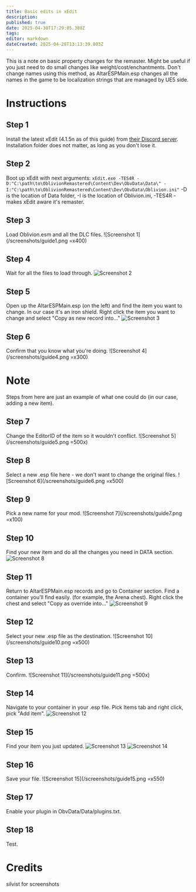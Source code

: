 ```yaml
---
title: Basic edits in xEdit
description: 
published: true
date: 2025-04-30T17:29:05.388Z
tags: 
editor: markdown
dateCreated: 2025-04-28T13:13:39.803Z
---
```


This is a note on basic property changes for the remaster. Might be useful if you just need to do small changes like weight/cost/enchantments. Don't change names using this method, as AltarESPMain.esp changes all the names in the game to be localization strings that are managed by UE5 side.

# Instructions
## Step 1
Install the latest xEdit (4.1.5n as of this guide) from [their Discord server](https://discord.com/invite/5t8RnNQ). Installation folder does not matter, as long as you don't lose it.
## Step 2
Boot up xEdit with next arguments:
   `xEdit.exe -TES4R -D:"C:\path\to\OblivionRemastered\Content\Dev\ObvData\Data\" -I:"C:\path\to\OblivionRemastered\Content\Dev\ObvData\Oblivion.ini"`
   -D is the location of Data folder, -I is the location of Oblivion.ini, -TES4R - makes xEdit aware it's remaster.
## Step 3
Load Oblivion.esm and all the DLC files.
   ![Screenshot 1](/screenshots/guide1.png =x400)
## Step 4
Wait for all the files to load through.
   ![Screenshot 2](/screenshots/guide2.png)
## Step 5
Open up the AltarESPMain.esp (on the left) and find the item you want to change. In our case it's an iron shield. Right click the item you want to change and select "Copy as new record into..."
   ![Screenshot 3](/screenshots/guide3.png)
## Step 6
Confirm that you know what you're doing.
   ![Screenshot 4](/screenshots/guide4.png =x300)
# Note
Steps from here are just an example of what one could do (in our case, adding a new item).
## Step 7
Change the EditorID of the item so it wouldn't conflict. 
   ![Screenshot 5](/screenshots/guide5.png =500x)
## Step 8
Select a new .esp file here - we don't want to change the original files.
   ![Screenshot 6](/screenshots/guide6.png =x500)
## Step 9
Pick a new name for your mod.
   ![Screenshot 7](/screenshots/guide7.png =x100)
## Step 10
 Find your new item and do all the changes you need in DATA section.
    ![Screenshot 8](/screenshots/guide8.png)
## Step 11
Return to AltarESPMain.esp records and go to Container section. Find a container you'll find easily. (for example, the Arena chest). Right click the chest and select "Copy as override into..."
    ![Screenshot 9](/screenshots/guide9.png)
## Step 12
Select your new .esp file as the destination.
    ![Screenshot 10](/screenshots/guide10.png =x500)
## Step 13
Confirm.
    ![Screenshot 11](/screenshots/guide11.png =500x)
## Step 14
Navigate to your container in your .esp file. Pick Items tab and right click, pick "Add item".
    ![Screenshot 12](/screenshots/guide12.png)
## Step 15
Find your item you just updated.
    ![Screenshot 13](/screenshots/guide13.png)
    ![Screenshot 14](/screenshots/guide14.png)
## Step 16
Save your file.
    ![Screenshot 15](/screenshots/guide15.png =x550)
## Step 17
Enable your plugin in ObvData/Data/plugins.txt.

## Step 18
Test.

# Credits
silvist for screenshots